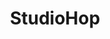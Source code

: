 ---
type: portfolio
name: studiohop
title: StudioHop
description: We rebuilt StudioHop's platform and website in a way to prepare for continued growth and scale in the years to come.
urlLink: https://www.studiohopfitness.com/
bgColor: '#00C2F2'
textColor: black
logoPath: /client-logos/studiohop-icon.svg
bgPath: /client-bgs/studiohop-card-bg.jpg
bgYAxis: top
---